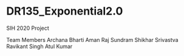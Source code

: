# DR135_Exponential2.0
SIH 2020 Project

Team Members
Archana Bharti
Aman Raj Sundram
Shikhar Srivastva
Ravikant Singh
Atul Kumar
